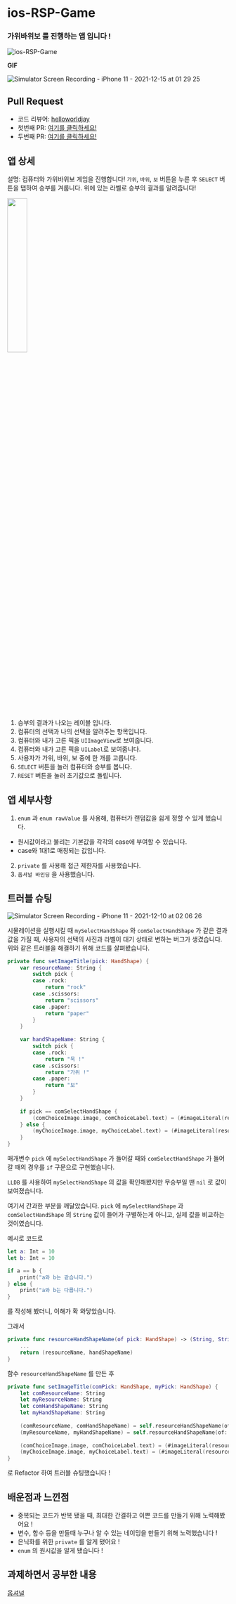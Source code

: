 # ios-RSP-Game

### 가위바위보 를 진행하는 앱 입니다 !

![ios-RSP-Game](https://user-images.githubusercontent.com/78950704/146194759-419f2c14-f950-48e0-8dfa-f2b770796d1f.png)

**GIF**

![Simulator Screen Recording - iPhone 11 - 2021-12-15 at 01 29 25](https://user-images.githubusercontent.com/78950704/146039193-937ee4c8-61c9-46d6-8cfe-ed68a09c3066.gif)

## Pull Request

* 코드 리뷰어: [helloworldjay](https://github.com/helloworldjay)
* 첫번째 PR: [여기를 클릭하세요!](https://github.com/LeeSungNo-ian/ios-RSPGame/pull/1)
* 두번째 PR: [여기를 클릭하세요!](https://github.com/LeeSungNo-ian/ios-RSPGame/pull/2)


## 앱 상세
설명: 컴퓨터와 가위바위보 게임을 진행합니다! `가위`, `바위`, `보` 버튼을 누른 후 `SELECT` 버튼을 탭하여 승부를 겨룹니다. 위에 있는 라벨로 승부의 결과를 알려줍니다!
  
<img src="https://user-images.githubusercontent.com/78950704/146044151-dc9e5474-14c9-42fb-bd4c-6b6a57f327d1.jpg" width="30%" height="30%">

1. 승부의 결과가 나오는 레이블 입니다.
2. 컴퓨터의 선택과 나의 선택을 알려주는 항목입니다.
3. 컴퓨터와 내가 고른 픽을 `UIImageView`로 보여줍니다.
4. 컴퓨터와 내가 고른 픽을 `UILabel`로 보여줍니다.
5. 사용자가 가위, 바위, 보 중에 한 개를 고릅니다.
6. `SELECT` 버튼을 눌러 컴퓨터와 승부를 봅니다.
7. `RESET` 버튼을 눌러 초기값으로 돌립니다.


## 앱 세부사항 
1. `enum` 과 `enum rawValue` 를 사용해, 컴퓨터가 랜덤값을 쉽게 정할 수 있게 했습니다.
  * 원시값이라고 불리는 기본값을 각각의 case에 부여할 수 있습니다.
  * case와 1대1로 매칭되는 값입니다.
2. `private` 를 사용해 접근 제한자를 사용했습니다.
3. `옵셔널 바인딩` 을 사용했습니다. 
 

## 트러블 슈팅
![Simulator Screen Recording - iPhone 11 - 2021-12-10 at 02 06 26](https://user-images.githubusercontent.com/78950704/146336384-47fb662c-4e54-45e1-9824-14393ff5bc65.gif)

시물레이션을 실행시킬 때 `mySelectHandShape` 와 `comSelectHandShape` 가 같은 결과값을 가질 때, 사용자의 선택의 사진과 라벨이 대기 상태로 변하는 버그가 생겼습니다.
위와 같은 트러블을 해결하기 위해 코드를 살펴봤습니다.

```swift
private func setImageTitle(pick: HandShape) {
    var resourceName: String {
        switch pick {
        case .rock:
            return "rock"
        case .scissors:
            return "scissors"
        case .paper:
            return "paper"
        }
    }
        
    var handShapeName: String {
        switch pick {
        case .rock:
            return "묵 !"
        case .scissors:
            return "가위 !"
        case .paper:
            return "보"
        }
    }
        
    if pick == comSelectHandShape {
        (comChoiceImage.image, comChoiceLabel.text) = (#imageLiteral(resourceName: resourceName), handShapeName)
    } else {
        (myChoiceImage.image, myChoiceLabel.text) = (#imageLiteral(resourceName: resourceName), handShapeName)
    }
}
```

매개변수 `pick` 에 `mySelectHandShape` 가 들어갈 때와 `comSelectHandShape` 가 들어갈 때의 경우를 `if` 구문으로 구현했습니다.

`LLDB` 를 사용하여 `mySelectHandShape` 의 값을 확인해봤지만 무승부일 땐 `nil` 로 값이 보여졌습니다.

여기서 간과한 부분을 깨달았습니다. `pick` 에 `mySelectHandShape` 과 `comSelectHandShape` 의 `String` 값이 들어가 구별하는게 아니고, 실제 값을 비교하는 것이였습니다.

예시로 코드로
```swift
let a: Int = 10
let b: Int = 10

if a == b {
    print("a와 b는 같습니다.")
} else {
    print("a와 b는 다릅니다.")
}
```
를 작성해 봤더니, 이해가 확 와닿았습니다.

그래서
```swift
private func resourceHandShapeName(of pick: HandShape) -> (String, String){
    ...
    return (resourceName, handShapeName)
}
```

함수 `resourceHandShapeName` 를 만든 후

```swift
private func setImageTitle(comPick: HandShape, myPick: HandShape) {
    let comResourceName: String
    let myResourceName: String
    let comHandShapeName: String
    let myHandShapeName: String
        
    (comResourceName, comHandShapeName) = self.resourceHandShapeName(of: comPick)
    (myResourceName, myHandShapeName) = self.resourceHandShapeName(of: myPick)
      
    (comChoiceImage.image, comChoiceLabel.text) = (#imageLiteral(resourceName: comResourceName), comHandShapeName)
    (myChoiceImage.image, myChoiceLabel.text) = (#imageLiteral(resourceName: myResourceName), myHandShapeName)
}
```

로 Refactor 하여 트러블 슈팅했습니다 !

## 배운점과 느낀점
* 중복되는 코드가 반복 됐을 때, 최대한 간결하고 이쁜 코드를 만들기 위해 노력해봤어요 !
* 변수, 함수 등을 만들때 누구나 알 수 있는 네이밍을 만들기 위해 노력했습니다 !
* 은닉화를 위한 `private` 를 알게 됐어요 ! 
* `enum` 의 원시값을 알게 됐습니다 !

## 과제하면서 공부한 내용

[옵셔널](https://developer.apple.com/documentation/swift/optional/)

